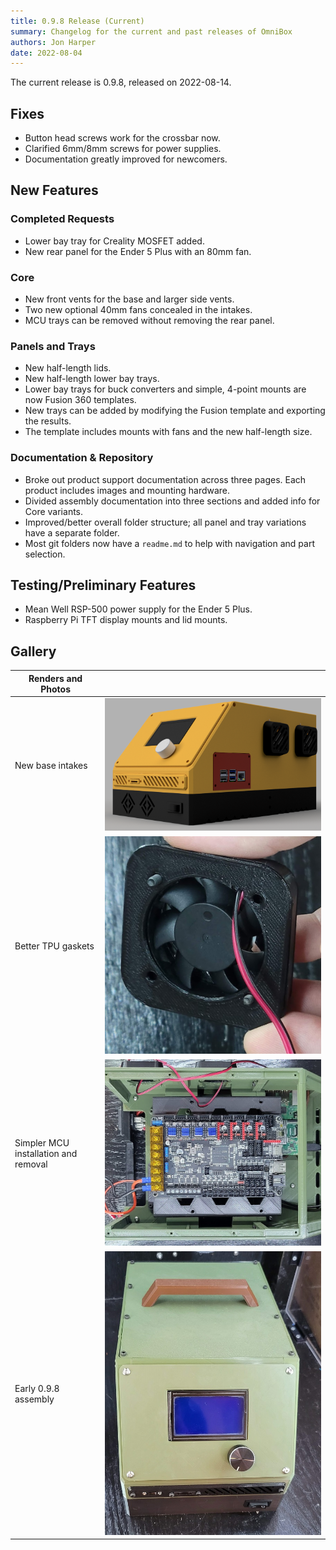 ```yaml
---
title: 0.9.8 Release (Current)
summary: Changelog for the current and past releases of OmniBox
authors: Jon Harper
date: 2022-08-04
---
```


The current release is 0.9.8, released on 2022-08-14.

## Fixes

- Button head screws work for the crossbar now.
- Clarified 6mm/8mm screws for power supplies.
- Documentation greatly improved for newcomers.

## New Features

### Completed Requests
- Lower bay tray for Creality MOSFET added.
- New rear panel for the Ender 5 Plus with an 80mm fan.

### Core
- New front vents for the base and larger side vents.
- Two new optional 40mm fans concealed in the intakes.
- MCU trays can be removed without removing the rear panel.

### Panels and Trays
- New half-length lids.
- New half-length lower bay trays.
- Lower bay trays for buck converters and simple, 4-point mounts are now Fusion 360 templates.
- New trays can be added by modifying the Fusion template and exporting the results.
- The template includes mounts with fans and the new half-length size.

### Documentation & Repository
- Broke out product support documentation across three pages. Each product includes images and mounting hardware.
- Divided assembly documentation into three sections and added info for Core variants.
- Improved/better overall folder structure; all panel and tray variations have a separate folder.
- Most git folders now have a `readme.md` to help with navigation and part selection.

## Testing/Preliminary Features

- Mean Well RSP-500 power supply for the Ender 5 Plus.
- Raspberry Pi TFT display mounts and lid mounts.

## Gallery

| Renders and Photos    |   |
|-----------------------|---|
| New base intakes      | [![front right render][1]][1] |
| Better TPU gaskets    | [![closeup of installed TPU gasket on fan and cage][2]][2] |
| Simpler MCU installation and removal | [![installed MCU tray][3]][3] |
| Early 0.9.8 assembly | [![oscar assembled][4]][4] |

[1]: ../img/gallery_0.9.8/front_right.png
[2]: ../img/gallery_0.9.8/gasket.jpg
[3]: ../img/gallery_0.9.8/mcu_tray.jpg
[4]: ../img/gallery_0.9.8/oscar_front.jpg